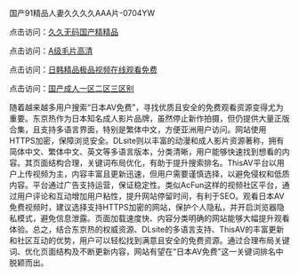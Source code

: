 国产91精品人妻久久久久AAA片-0704YW

点击访问：<a href="https://gda-c7m.pages.dev/">久久无码国产精精品</a>

点击访问：<a href="https://tfda.pages.dev/">A级毛片高清</a>

点击访问：<a href="https://bsdf-5f5.pages.dev/">日韩精品极品视频在线观看免费</a>

点击访问：<a href="https://cfad.pages.dev/">国产成人一区二区三区别</a>

随着越来越多用户搜索“日本AV免费”，寻找优质且安全的免费观看资源变得尤为重要。东京热作为日本知名成人影片品牌，虽然停止新作拍摄，但仍提供大量正版合集，且支持多语言界面，特别是繁体中文，方便亚洲用户访问。网站使用HTTPS加密，保障浏览安全。DLsite则以丰富的动漫和成人影片资源著称，拥有简体中文、繁体中文、英文等多语言版本，分类清晰，用户能够快速找到想看的内容。其页面结构合理，关键词布局优化，有助于提升搜索排名。ThisAV平台以用户上传视频为主，内容丰富且更新迅速，但用户需要谨慎选择，以避免侵权和低质内容。平台通过广告支持运营，保证稳定性。类似AcFun这样的视频社区平台，通过用户评论和互动增加用户粘性，提升网站停留时间，有利于SEO。观看日本AV免费视频时，建议选择支持HTTPS加密的网站，保护个人隐私，并开启浏览器隐私模式，避免信息泄露。页面加载速度快、内容分类明确的网站能够大幅提升观看体验。总之，结合东京热的权威资源、DLsite的多语言支持、ThisAV的丰富更新和社区互动的优势，用户可以轻松找到满意且安全的免费资源。通过合理布局关键词、优化页面结构及不断更新内容，网站有望在“日本AV免费”这一关键词排名中脱颖而出。

<span style="display:none;">[Canonical link]( https://github.com/bkpp20250704/bkpp12 ）</span>
